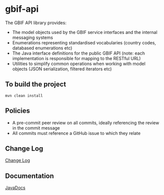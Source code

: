 # gbif-api

The GBIF API library provides:
 * The model objects used by the GBIF service interfaces and the internal messaging systems
 * Enumerations representing standardised vocabularies (country codes, databased enumerations etc)
 * The Java interface definitions for the public GBIF API (note: each implementation is responsible for mapping to the RESTful URL)
 * Utilities to simplify common operations when working with model objects (JSON serialization, filtered iterators etc)

## To build the project
```
mvn clean install
```

## Policies
 * A pre-commit peer review on all commits, ideally referencing the review in the commit message
 * All commits must reference a GitHub issue to which they relate

## Change Log
[Change Log](CHANGELOG.md)

## Documentation
[JavaDocs](http://gbif.github.io/gbif-api/apidocs/)
